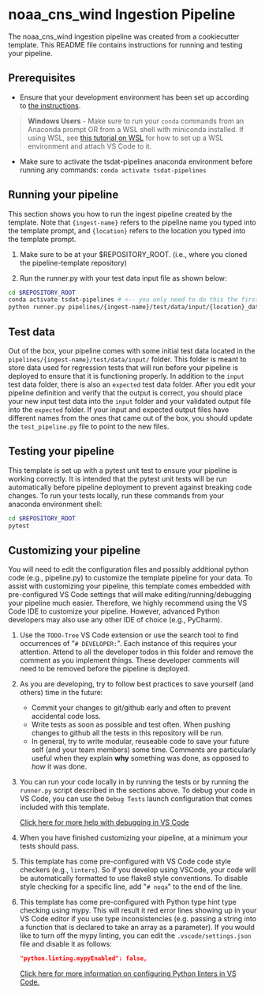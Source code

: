# noaa_cns_wind Ingestion Pipeline

The noaa_cns_wind ingestion pipeline was created from a cookiecutter template. This README file contains
instructions for running and testing your pipeline.

## Prerequisites

* Ensure that your development environment has been set up according to
[the instructions](../../README.md#development-environment-setup).

> **Windows Users** - Make sure to run your `conda` commands from an Anaconda prompt OR from a WSL shell with miniconda
> installed. If using WSL, see [this tutorial on WSL](https://tsdat.readthedocs.io/en/latest/tutorials/wsl.html) for
> how to set up a WSL environment and attach VS Code to it.

* Make sure to activate the tsdat-pipelines anaconda environment before running any commands:  `conda activate tsdat-pipelines`

## Running your pipeline

This section shows you how to run the ingest pipeline created by the template.  Note that `{ingest-name}` refers
to the pipeline name you typed into the template prompt, and `{location}` refers to the location you typed into
the template prompt.

1. Make sure to be at your $REPOSITORY_ROOT. (i.e., where you cloned the pipeline-template repository)

2. Run the runner.py with your test data input file as shown below:

```bash
cd $REPOSITORY_ROOT
conda activate tsdat-pipelines # <-- you only need to do this the first time you start a terminal shell
python runner.py pipelines/{ingest-name}/test/data/input/{location}_data.csv
```

## Test data

Out of the box, your pipeline comes with some initial test data located in the  `pipelines/{ingest-name}/test/data/input/`
folder.  This folder is meant to store data used for regression tests that will run before your
pipeline is deployed to ensure that it is functioning properly.  In addition to the `input` test data folder, there is also
an `expected` test data folder.  After you edit your pipeline definition and verify that the output is correct, you
should place your new input test data into the `input` folder and your validated output file into the `expected` folder.
If your input and expected output files have different names from the ones that came out of the box, you should update
the `test_pipeline.py` file to point to the new files.

## Testing your pipeline

This template is set up with a pytest unit test to ensure your pipeline is working correctly.  It is intended that the
pytest unit tests will be run automatically before pipeline deployment to prevent against breaking code changes.  To
run your tests locally, run these commands from your anaconda environment shell:

```bash
cd $REPOSITORY_ROOT
pytest
```

## Customizing your pipeline

You will need to edit the configuration files and possibly additional python code (e.g., pipeline.py) to customize
the template pipeline for your data.  To assist with customizing  your pipeline, this template comes embedded with
pre-configured VS Code settings that will make editing/running/debugging your pipeline much easier.  Therefore,
we highly recommend using the VS Code IDE to customize your pipeline.  However, advanced Python developers may also use any
other IDE of choice (e.g., PyCharm).

1. Use the `TODO-Tree` VS Code extension or use the search tool to find occurrences of
"`# DEVELOPER:`". Each instance of this requires your attention. Attend to all the
developer todos in this folder and remove the comment as you implement things. These
developer comments will need to be removed before the pipeline is deployed.

2. As you are developing, try to follow best practices to save yourself (and others)
time in the future:
    * Commit your changes to git/github early and often to prevent accidental code loss.
    * Write tests as soon as possible and test often. When pushing changes to github
    all the tests in this repository will be run.
    * In general, try to write modular, reuseable code to save your future self (and
    your team members) some time. Comments are particularly useful when they explain
    **why** something was done, as opposed to *how* it was done.

3. You can run your code locally in by running the tests or by running the `runner.py` script
described in the sections above.  To debug your code in VS Code, you can use the `Debug Tests` launch
configuration that comes included with this template.  

    [Click here for more help with debugging in VS Code](https://code.visualstudio.com/docs/python/debugging?msclkid=0583222dc7dc11ecbd2da2b120e82795 'Learn VS Code')

4. When you have finished customizing your pipeline, at a minimum your tests should pass.

5. This template has come pre-configured with VS Code code style checkers (e.g., `linters`).  So if you
develop using VSCode, your code will be automatically formatted to use flake8 style conventions.  To disable
style checking for a specific line, add "`# noqa`" to the end of the line.

6. This template has come pre-configured with Python type hint type checking using mypy.  This will
result it red error lines showing up in your VS Code editor if you use type inconsistencies (e.g. passing a string into
a function that is declared to take an array as a parameter).  If you would like to turn off the mypy linting,
you can edit the `.vscode/settings.json` file and disable it as follows:

    ```json
    "python.linting.mypyEnabled": false,
    ```

    [Click here for more information on configuring Python linters in VS Code.](https://code.visualstudio.com/docs/python/linting)
